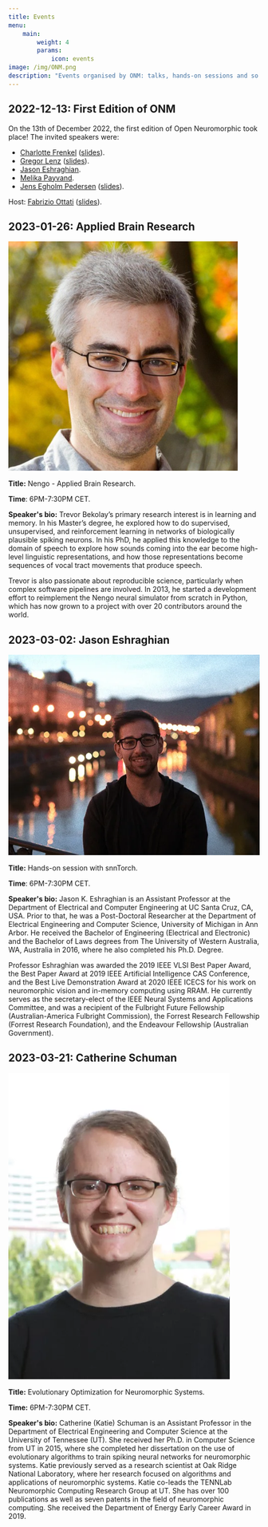 ```yaml
---
title: Events
menu:
    main: 
        weight: 4
        params:
            icon: events
image: /img/ONM.png
description: "Events organised by ONM: talks, hands-on sessions and so on."
---
```


## 2022-12-13: First Edition of ONM

On the 13th of December 2022, the first edition of Open Neuromorphic took place! The invited speakers were:
- [Charlotte Frenkel](https://chfrenkel.github.io) ([slides](/onm-events/event-22-12-13/slides/charlotte-frenkel.pdf)).
- [Gregor Lenz](https://lenzgregor.com) ([slides](https://slides.com/gregorlenz/open-neuromorphic)).
- [Jason Eshraghian](https://jasoneshraghian.com).
- [Melika Payvand](https://services.ini.uzh.ch/people/melika).
- [Jens Egholm Pedersen](https://jepedersen.dk) ([slides](https://jepedersen.dk/slides/2212_ONM/index.html)).

Host: [Fabrizio Ottati](https://fabrizio-ottati.github.io) ([slides](/onm-events/event-22-12-13/slides/fabrizio-ottati.pdf)).

## 2023-01-26: Applied Brain Research

![Trevor Bekolay](trevor-bekolay.jpeg)

**Title:** Nengo - Applied Brain Research.

**Time**: 6PM-7:30PM CET.

**Speaker's bio:** Trevor Bekolay’s primary research interest is in learning and memory. In his Master’s degree, he explored how to do supervised, unsupervised, and reinforcement learning in networks of biologically plausible spiking neurons. In his PhD, he applied this knowledge to the domain of speech to explore how sounds coming into the ear become high-level linguistic representations, and how those representations become sequences of vocal tract movements that produce speech.

Trevor is also passionate about reproducible science, particularly when complex software pipelines are involved. In 2013, he started a development effort to reimplement the Nengo neural simulator from scratch in Python, which has now grown to a project with over 20 contributors around the world.

## 2023-03-02: Jason Eshraghian

![Jason Eshraghian](jason-eshraghian.webp)

**Title:** Hands-on session with snnTorch.

**Time**: 6PM-7:30PM CET.

**Speaker's bio:** Jason K. Eshraghian is an Assistant Professor at the Department of Electrical and Computer Engineering at UC Santa Cruz, CA, USA. Prior to that, he was a Post-Doctoral Researcher at the Department of Electrical Engineering and Computer Science, University of Michigan in Ann Arbor. He received the Bachelor of Engineering (Electrical and Electronic) and the Bachelor of Laws degrees from The University of Western Australia, WA, Australia in 2016, where he also completed his Ph.D. Degree. 

Professor Eshraghian was awarded the 2019 IEEE VLSI Best Paper Award, the Best Paper Award at 2019 IEEE Artificial Intelligence CAS Conference, and the Best Live Demonstration Award at 2020 IEEE ICECS for his work on neuromorphic vision and in-memory computing using RRAM. He currently serves as the secretary-elect of the IEEE Neural Systems and Applications Committee, and was a recipient of the Fulbright Future Fellowship (Australian-America Fulbright Commission), the Forrest Research Fellowship (Forrest Research Foundation), and the Endeavour Fellowship (Australian Government).


## 2023-03-21: Catherine Schuman 

![Catherine Schuman](catherine-schuman.webp)

**Title:** Evolutionary Optimization for Neuromorphic Systems.

**Time:** 6PM-7:30PM CET.

**Speaker's bio:** Catherine (Katie) Schuman is an Assistant Professor in the Department of Electrical Engineering and Computer Science at the University of Tennessee (UT). She received her Ph.D. in Computer Science from UT in 2015, where she completed her dissertation on the use of evolutionary algorithms to train spiking neural networks for neuromorphic systems. Katie previously served as a research scientist at Oak Ridge National Laboratory, where her research focused on algorithms and applications of neuromorphic systems.  Katie co-leads the TENNLab Neuromorphic Computing Research Group at UT.  She has over 100 publications as well as seven patents in the field of neuromorphic computing. She received the Department of Energy Early Career Award in 2019.
 

